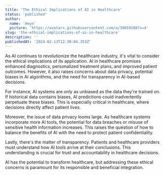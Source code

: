 ```yaml
---
title: 'The Ethical Implications of AI in Healthcare'
status: 'published'
author:
  name: 'Heyn'
  picture: 'https://avatars.githubusercontent.com/u/39059108?v=4'
slug: 'the-ethical-implications-of-ai-in-healthcare'
description: ''
publishedAt: '2024-02-13T12:38:04.353Z'
---
```


As AI continues to revolutionize the healthcare industry, it's vital to consider the ethical implications of its application. AI in healthcare promises enhanced diagnostics, personalized treatment plans, and improved patient outcomes. However, it also raises concerns about data privacy, potential biases in AI algorithms, and the need for transparency in AI-based decisions.

For instance, AI systems are only as unbiased as the data they're trained on. If historical data contains biases, AI predictions could inadvertently perpetuate these biases. This is especially critical in healthcare, where decisions directly affect patient lives.

Moreover, the issue of data privacy looms large. As healthcare systems incorporate more AI tools, the potential for data breaches or misuse of sensitive health information increases. This raises the question of how to balance the benefits of AI with the need to protect patient confidentiality.

Lastly, there's the matter of transparency. Patients and healthcare providers must understand how AI tools arrive at their conclusions. This understanding is crucial for trust and accountability in healthcare decisions.

AI has the potential to transform healthcare, but addressing these ethical concerns is paramount for its responsible and beneficial integration.